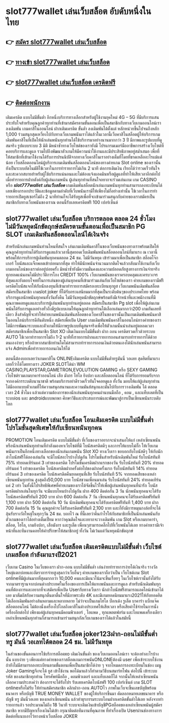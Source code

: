 # slot777wallet เล่นเว็บสล็อต  อับดับหนึ่งในไทย 

## 👉 [สมัคร slot777wallet เล่นเว็บสล็อต](https://slot777wallet.com/)
## 👉 [ทางเข้า slot777wallet เล่นเว็บสล็อต](https://slot777wallet.com/)
## 👉 [slot777wallet เล่นเว็บสล็อต เครดิตฟรี](https://slot777wallet.com/)
## 👉 [ติดต่อพนักงาน](https://slot777wallet.com/)


เติมเครดิต แบบไม่มีขั้นต่ำ  อีกหนึ่งบริการทางเลือกสำหรับผู้ใช้งานยุคใหม่ 4G – 5G ที่มีบริการแสนประทับใจสำหรับคุณลูกค้าทุกท่านที่เข้ามาสมัครตามขั้นตอนเพื่อเป็นสมาชิกกับทางเว็บเกมออนไลน์เราลงเดิมพัน เกมคาสิโนออนไลน์ ฝากเติมเครดิต ขั้นต่ำ ลงเดิมพันได้ตั้งแต่ หลักหน่วยขึ้นไปจนถึงหลัก 1,000 ร่วมสนุกสุดเหวี่ยงไปกับทางเว็บเกมพนันเราได้แล้วในเวลานี้เว็บคาสิโนสล็อตผู้ให้บริการเกมเดิมพันคาสิโนที่เปิดให้นักเล่นพนันทุกท่านได้ใช้บริการมาอย่างนานมากกว่า 3 ปี มีภาพและรูปแบบที่ดูสมจริง รูปแบบระบบ 3 มิติ
มิหนำซ้ำทางเว็บไซต์ของเรายังมี โปรแกรมเมอร์มืออาชีพการสร้างเว็บไซต์ที่คอยบริการและดูแล  รวมไปถึงพัฒนาตัวเกมให้มีความน่าใช้งานและมีประสิทธิภาพอยู่สม่ำเสมอ เพื่อที่ให้สมาชิกที่เข้ามาใช้งานได้รับการปรนนิบัติจากทางเว็บคาสิโนเราอย่างเต็มที่โดยที่ขาดเหลืออะไรแม้แต่น้อย เว็บสล็อตออนไลน์ผู้บริการเกมเดิมพันสล็อตออนไลน์ของทางค่ายเกม Slot online ของเรานั้นยังเป็นระบบอัตโนมัติใช้เวลาในการทำรายการไม่เกิน 2 นาที ต่อการเติมเงิน เรียกได้ว่ารวดเร็วทันใจและสะดวกสบายสำหรับผู้ใช้บริการแน่นอนและไม่ต้องแจ้งแอดมินหรือผู้ดูแลที่ทำให้เสียเวลาอีกต่อไปเมื่อทำรายการฝากตังค์กับผู้เล่นเกมพนัน
ผู้เล่นทุกท่านที่สนใจอยากจะร่วมเล่นเกม เกม CASINO  หรือ ***slot777wallet เล่นเว็บสล็อต*** เกมเดิมพันสล็อตนักเล่นเกมพนันทุกท่านสามารถลงทะเบียนได้เลยเพียงกรอกประวัติและข้อมูลตามลำดับที่เว็บพนันเรามีให้เพียงไม่กี่อย่างเท่านั้น ใช้เวลาในการทำรายการเปิดยูสเซอร์ไม่ถึง 2 นาทีท่านก็จะได้รับยูสเพื่อที่จะเข้ามาร่วมสนุกกับค่ายของเราสมัครเป็นสมาชิกกับทางเว็บพนันของเราณ ตอนนี้รับเลยเครดิตฟรี 100 เปอร์เซ็นต์

## slot777wallet เล่นเว็บสล็อต บริการตลอด ตลอด 24 ชั่วโมง ไม่มีวันหยุดนักขัตฤกษ์สมัครตามขั้นตอนเพื่อเป็นสมาชิก  PG SLOT เกมเดิมพันสล็อตออนไลน์ได้เงินจริง

สำหรับนักเล่นเกมพนันท่านไหนที่สนใจ เล่นเกมเดิมพันคาสิโนของเว็บพนันของทางเราพร้อมเปิดให้คุณลูกค้าทุกท่านได้รับการดูแลแล้วเวลานี้สุดยอดเว็บเดิมพันพนันสล็อตออนไลน์ที่มาแรง ณ เวลานี้ พร้อมให้การบริการผู้เดิมพันทุกคนตลอด 24 ชม. ไม่มีวันหยุด เข้าร่วมมาเพื่อเป็นสมาชิก สล็อตโจ๊กเกอร์ โบนัสและแจ็กพอตเข้าบ่อยมากที่สุด ทำให้มีนักพนันจำนวนมากติดใจแล้วกลับมาใช้งานกับเว็บเกมออนไลน์ของเราต่ออยู่บ่อยครั้ง มิหนำซ้ำยังมีความมั่นคงและความปลอดภัยสูงทางการเงินจ่ายจริงทุกยอดแน่นอนไม่มีประวัติการโกง CREDIT 100% เว็บเกมพนันของเราครอบคลุมและครบวงจรที่สุดและยังตอบโจทย์ในการเล่นของผู้เล่นทุกคนที่เข้ามาร่วมเล่นกับเว็บไซต์ของเรา
ค่ายเกมของเรามีฟรีเครดิตโบนัสแจกให้กับนักลงทุนที่เข้ามาทำรายการสมัครลงทะเบียนทุกยูส เว็บเกมพนันเดิมพันสล็อตสมัครเป็นสมาชิก เกมslot joker ที่ได้รับกระแสนิยมมากที่สุดเป็นระดับต้นๆของประเทศไทย พร้อมบริการดูแลนักพนันทุกคนทั้งวันทั้งคืน ไม่มีวันหยุดนักขัตฤกษ์พร้อมยังมีเจ้าหน้าที่และพนักงานที่มีคุณภาพคอยดูแลและบริการผู้เล่นพนันทุกท่านอยู่ตลอด สมัครเป็นสมาชิก Pg slot เพื่อให้ผู้เล่นเกมพนันได้รับการดูแลอย่างทั่วถึงมีรูปแบบเกมให้คุณลูกค้าทุกท่านได้เลือกเล่นมากกว่า200 เกมกันเลยทีเดียว
สิ่งสำคัญที่จะทำให้ค่ายเกมพนันเดิมพันสล็อตของเว็บคาสิโนของเรานั้นเป็นเกมเดิมพันพนันคาสิโนออนไลน์บริการดีอันดับหนึ่ง สมัครเพื่อเปิด User  เกมเดิมพันพนันคาสิโนออนไลน์ทางค่ายของเราได้มีการพัฒนาระบบและตัวเกมให้มีภาพรูปแบบที่ดูสมจจริงเพื่อให้ตัวเกมนั้นน่าเล่นอยู่ตลอดเวลา สมัครสมาชิกเพื่อเป็นสมาชิก Slot XO เติมเงินแบบไม่มีขั้นต่ำ ฝาก ถอน เครดิตรวดเร็วด้วยระบบ AUTO ใช้เวลาทำรายการไม่ถึง 1-2 นาทีทั้งรายการฝากและรายการถอนสามารถทำรายการได้ด้วยตนเองง่ายๆ หรือถ้าหากสมาชิกท่านใดไม่สามารถทำรายการถอนเงินด้วยตนเองได้นักเล่นพนันสามารถแจ้ง Adminเพื่อทำรายการถอนเงินให้ได้

ตอนนี้ต้องบอกเลยว่าเกมคาสิโน ONLINEเติมเครดิต แบบไม่มีขั้นต่ำทรูมันนี่ วอเลท สุดฮิตที่มาแรงเลยก็ว่าได้โดยทางเรา JOKER SLOTได้นำ  WM CASINO,PLAYSTAR,GAMETRON,EVOLUTION GAMING หรือ SEXY GAMING เว็บไซต์รวมเกมบาคาร่าออนไลน์ เสือ มังกร ไฮโล ยิงปลา และสล็อตออนไลน์ ที่ได้รับการยอมรับจากจากองค์กรระบดับนานาชาติ พร้อมบริการอย่าดีรวดเร็วทันใจคอยดูแล ทั้งวัน มอบให้แก่ผู้เล่นทุกท่าน ได้มีออกแบบตัวเกมที่ให้ความสนุกสนานและความมันส์สนุกและมันไปกับการวางเดิมพัน ได้ ตลอดเวลา 24 ชั่วโมง แล้วแต่ความต้องการของนักเล่นพนันทุกคนผ่านบนมือถือ , คอม , และแท็บเลตที่เป็นระบบios และ androidแบบพกพา ศึกษาวิธีและประสบการณ์และพัฒนาสู่การเป็นเซียนพนันระบดับโลก

## slot777wallet เล่นเว็บสล็อต โอนเติมเครดิต แบบไม่มีขั้นต่ำ โปรโมชั่นสุดพิเศษให้กับเซียนพนันทุกคน

 PROMOTION  โอนเติมเครดิต แบบไม่มีขั้นต่ำ ที่เว็บของเราอยากจะนำเสนอให้แก่  เหล่าเซียนพนัน หรือนักเล่นพนันทุกท่านที่กำลังมองหาเว็บไซต์ที่มี โบนัสเครดิตดีๆ และการให้แบบไม่กั๊ก ให้เว็บเกมพนันเราเป็นอีกหนึ่งทางเลือกของนักเล่นเกมพนัน Slot XO ทางเว็บเรา ขอบอกกับโบนัสดีๆ ให้กับนักล่าโบนัสฟรีได้ลองเล่นกัน จะมีโบนัสอะไรบ้างไปดูกัน
โปรโมชั่นสำหรับนักเดิมพันใหม่ รับโบนัสทันที 75% ทำยอดเทิร์นแค่ 3 เท่าของเครดิต
โปรโมชั่นเครดิตฝากแรกของวัน รับโบนัสทันที 20% ทำยอดเทิร์นแค่ 1 เท่าของเครดิต
โบนัสเครดิตฝากครั้งต่อไปของฝากครั้งแรก รับโบนัสทันที 14% ทำยอดเทิร์นแค่ 3 เท่าของเครดิต
โบนัสเครดิตคืนยอดทุนที่เสีย รับโบนัสทันที 5% จากยอดเสียของเหล่าเซียนพนันทุกท่าน สูงสุดถึง50,000 บาท
โบนัสชวนเพื่อนมาเล่น รับโบนัสทันที 24% ทำยอดเทิร์นแค่ 2 เท่า
ในทั้งนี้โปรสิทธิพิเศษที่ค่ายเกมของเราได้จัดขึ้นไว้ให้เพื่อผู้เล่นพนันทุกคนที่น่ารัก โบนัสเครดิตฝากเล่นในทุกวัน จะมีแบบไหนบ้างไปดูกัน
ฝาก 400 ติดต่อกัน 3 วัน นักพนันทุกคนจะได้รับโบนัสเครดิตฟรีทันที 200 บาท
ฝาก 600 ติดต่อกัน 7 วัน เซียนพนันทุกคนจะได้รับเครดิตฟรีทันที 1,100 บาท
ฝาก 500 ติดต่อกัน 10 วัน นักเดิมพันทุกคนจะได้รับเครดิตฟรีทันที 1,400 บาท
ฝาก 700 ติดต่อกัน 15 วัน คุณลูกค้าจะได้รับเครดิตฟรีทันที 2,100 บาท
และก็ยังมีการหมุนกงล้อที่จะได้ลุ้นรับรางวัลใหญ่ในทุกๆวัน 24 ชม. บอกไว้ ณ ที่นี้เลยว่าคืนกำไรให้กับสมาชิกที่เป็นนักเล่นพนันกับตัวเกมของเราได้อย่างเต็มเปี่ยม หากว่าคุณติดใจและอยากจะวางเดิมพัน เกม Slot หรือเกมบาคาร่า, สล็อต, ไฮโล, เกมยิงปลา, เสือมังกร และรูเล็ต เพื่อนๆสามารถคลิ๊กไปที่เว็บพนันได้เลย ทางค่ายเรามีเจ้าหน้าที่และทีมงานคอยให้คำปรึกษาให้สมาชิกอยู่ ทั้งวัน ไม่เว้นแต่วันหยุดนักขัตฤกษ์

## slot777wallet เล่นเว็บสล็อต เติมเครดิตแบบไม่มีขั้นต่ำ  เว็บไซต์เกมสล็อต กำลังมาแรงปี2021

เว็บเกม Casino ในเว็บของเรา ฝาก-ถอน แบบไม่มีขั้นต่ำ เล่นง่ายทำรายการง่ายได้เงินจริง รางวัลใหญ่แตกบ่อยและอัตราการจ่ายสูงสุดกว่าเว็บอื่นๆ ค่ายเกมของเราถือว่าเป็น เว็บไซต์เกม Slot onlineที่มีผู้เล่นมากที่สุดมากกว่า 10,000 คนและมีแนวโน้มจะขึ้นเรื่อยๆ ในเว็บไซต์เรานั้นยังได้รับจากมาตราฐานจากบ่อนต่างประเทศในเรื่องของการเปิดให้แทงพนันและการดูแล สำหรับนักเดิมพันทุกคนที่ต้องการและอยากที่จะสมัครเพื่อเปิด Userกับทางเว็บเรา นักล่าโบนัสฟรีสามารถแอดไลน์เข้ามาได้เลย
	มาสัมผัสกับความสนุกตื่นตาตื่นใจที่มีภาพระดับ 4K และมีเกมยอดนิยมมาแรง2021ให้กับยอดฮิตได้เลือกเดิมพันอย่างล้นหลามและหลากหลาย  ไม่ว่าจะเป็นเกมไฮโล ป๊อกเด้ง รูเล็ต บาคาร่า แบ็กแจ๊ค สล็อตออนไลน์ ไม่ต้องนั่งเครื่องไปไกลถึงคาสิโนต่างประเทศให้เสียเวลา หรือเสียค่าใช้จ่ายในการนั่งเครื่องอีกต่อไป เพียงแค่ผู้เล่นทุกคนมีคอมพิวเตอร์ , ไอแพด , ทุกแพลตฟอร์ม และไอแพดเครื่องเดียวเหล่าเซียนพนันทุกท่านก็สามารถเข้ามาร่วมสนุกกัลเว็บเกมของเราได้แล้วในสมัยนี้

## slot777wallet เล่นเว็บสล็อต joker123ฝาก-ถอนไม่มีขั้นต่ำทรู มันนี่ วอเลทได้ตลอด 24 ชม. ไม่มีวันหยุด

ในส่วนของขั้นตอนการใช้บริการสล็อตxo เติมเงินขั้นต่ำ ของเว็บเกมออนไลน์เรา จะต้องทำอะไรบ้างนั้น แบบง่าย ๆ เพียงแค่ทางค่ายของเราสล็อตเกมการพนันONLONEต้องมี user เพื่อเข้าระบบใช้งาน ถ้ายังไม่มีสามารถลงทะเบียนตามขั้นตอนเพื่อเป็นสมาชิกได้ง่าย ๆ จากโหมดการลงทะเบียนในช่อง เมนู Joker Gamingจึงจะได้ ยูส เข้าใช้งาน พอได้มาแล้วก็ทำตามวิธีบนสมาร์ทโฟน ต่อไปนี้
เข้าระบบ รหัส  ของสมาชิกทุกท่าน โทรศัพท์มือถือ , คอมพิวเตอร์ และแท็บเลตก็ได้
จากนั้นให้เหล่าเซียนพนันเลือกความประสงค์ว่า ต้องการจะได้รับโปร รับเลยเครดิตโบนัสฟรี 100 เปอร์เซ็นต์  เกม SLOT onlineหรือไม่รับ
ให้ท่านสมัครสมาชิก คลิกฝาก-ถอน AUTOไว ภาพในเว็บจะขึ้นเลขบัญชีพร้อมธนาคาร หรือบัญชี TRUE MONEY WALLET ของผู้ให้บริการขึ้นมา
คัดลอกหมายเลขธนาคาร หรือบัญชี  ทรู มันนี่วอเลท ของเหล่าเซียนพนัน แล้วทำธุรกรรมระบบโอนฝากเครดิตขั้นต่ำได้เลย
หลังจากทำรายการแล้ว รอประมาณไม่ถึง 18 วินาที ระบบจะเติมเงินเข้าบัญชีPGสล็อตของเหล่าเซียนพนันผู้สมัครสมาชิก
หากมีปัญหาเรื่องเงินไม่เข้า กรุณาติดต่อทีมงานที่คุณภาพ ที่ทำเรื่องเปิด Userผ่านช่องทางการติดต่อที่แนบเอาไว้ทางหน้าเว็บสล็อต JOKER


